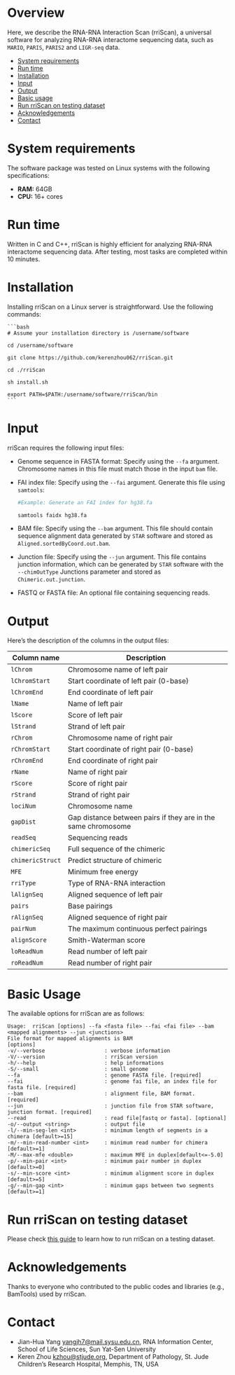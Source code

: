 # Overview
Here, we describe the RNA-RNA Interaction Scan (rriScan), a universal software for analyzing RNA-RNA interactome sequencing data, such as `MARIO`, `PARIS`, `PARIS2` and `LIGR-seq` data.

- [System requirements](#System-requirements)
- [Run time](#Run-time)
- [Installation](#Installation)
- [Input](#Input)
- [Output](#Output)
- [Basic usage](#Basic-usage)
- [Run rriScan on testing dataset](#Run-rriScan-on-testing-dataset)
- [Acknowledgements](#Acknowledgements)
- [Contact](#Contact)

# System requirements
The software package was tested on Linux systems with the following specifications:  
- **RAM:** 64GB  
- **CPU:** 16+ cores

# Run time
Written in C and C++, rriScan is highly efficient for analyzing RNA-RNA interactome sequencing data. After testing, most tasks are completed within 10 minutes.  

# Installation
Installing rriScan on a Linux server is straightforward. Use the following commands:  

    ```bash
    # Assume your installation directory is /username/software
    
    cd /username/software
    
    git clone https://github.com/kerenzhou062/rriScan.git
    
    cd ./rriScan
    
    sh install.sh
    
    export PATH=$PATH:/username/software/rriScan/bin
    ```

# Input
rriScan requires the following input files:

* Genome sequence in FASTA format: Specify using the `--fa` argument. Chromosome names in this file must match those in the input `bam` file.

* FAI index file: Specify using the `--fai` argument. Generate this file using `samtools`:

    ```bash
    #Example: Generate an FAI index for hg38.fa  
    
    samtools faidx hg38.fa
    ```

* BAM file: Specify using the `--bam` argument. This file should contain sequence alignment data generated by `STAR` software and stored as `Aligned.sortedByCoord.out.bam`.

* Junction file: Specify using the `--jun` argument. This file contains junction information, which can be generated by `STAR` software with the `--chimOutType` Junctions parameter and stored as `Chimeric.out.junction`.

* FASTQ or FASTA file: An optional file containing sequencing reads.

# Output
Here’s the description of the columns in the output files:

| Column name          | Description
| -----------          |----------
| `lChrom`             | Chromosome name of left pair
| `lChromStart`        | Start coordinate of left pair (0-base)
| `lChromEnd`          | End coordinate of left pair
| `lName`              | Name of left pair
| `lScore`             | Score of left pair
| `lStrand`            | Strand of left pair
| `rChrom`             | Chromosome name of right pair
| `rChromStart`        | Start coordinate of right pair (0-base)
| `rChromEnd`          | End coordinate of right pair
| `rName`              | Name of right pair
| `rScore`             | Score of right pair
| `rStrand`            | Strand of right pair
| `lociNum`            | Chromosome name
| `gapDist`            | Gap distance between pairs if they are in the same chromosome
| `readSeq`            | Sequencing reads
| `chimericSeq`        | Full sequence of the chimeric
| `chimericStruct`     | Predict structure of chimeric
| `MFE`                | Minimum free energy
| `rriType`            | Type of RNA-RNA interaction
| `lAlignSeq`          | Aligned sequence of left pair
| `pairs`              | Base pairings
| `rAlignSeq`          | Aligned sequence of right pair
| `pairNum`            | The maximum continuous perfect pairings
| `alignScore`         | Smith-Waterman score
| `loReadNum`          | Read number of left pair
| `roReadNum`          | Read number of right pair

# Basic Usage
The available options for rriScan are as follows:

```shell
Usage:  rriScan [options] --fa <fasta file> --fai <fai file> --bam <mapped alignments> --jun <junctions>
File format for mapped alignments is BAM
[options]
-v/--verbose                   : verbose information
-V/--version                   : rriScan version
-h/--help                      : help informations
-S/--small                     : small genome
--fa                           : genome FASTA file. [required]
--fai                          : genome fai file, an index file for fasta file. [required]
--bam                          : alignment file, BAM format. [required]
--jun                          : junction file from STAR software, junction format. [required]
--read                         : read file[fastq or fasta]. [optional]
-o/--output <string>           : output file
-l/--min-seg-len <int>         : minimum length of segments in a chimera [default>=15]
-m/--min-read-number <int>     : minimum read number for chimera [default>=1]
-M/--max-mfe <double>          : maximum MFE in duplex[default<=-5.0]
-p/--min-pair <int>            : minimum pair number in duplex [default>=0]
-s/--min-score <int>           : minimum alignment score in duplex [default>=5]
-g/--min-gap <int>             : minimum gaps between two segments [default>=1]
```

# Run rriScan on testing dataset
Please check [this guide](test_data/README.md) to learn how to run rriScan on a testing dataset.

# Acknowledgements
Thanks to everyone who contributed to the public codes and libraries (e.g., BamTools) used by rriScan.

# Contact
* Jian-Hua Yang <yangjh7@mail.sysu.edu.cn>, RNA Information Center, School of Life Sciences, Sun Yat-Sen University<BR>
* Keren Zhou <kzhou@stjude.org>, Department of Pathology, St. Jude Children’s Research Hospital, Memphis, TN, USA<BR>
